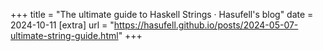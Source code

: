 +++
title = "The ultimate guide to Haskell Strings · Hasufell's blog"
date = 2024-10-11
[extra]
url = "https://hasufell.github.io/posts/2024-05-07-ultimate-string-guide.html"
+++
